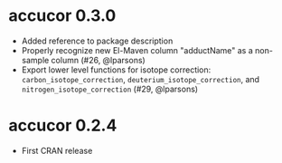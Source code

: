 # accucor 0.3.0

* Added reference to package description
* Properly recognize new El-Maven column "adductName" as a non-sample column (#26, @lparsons)
* Export lower level functions for isotope correction: 
  `carbon_isotope_correction`, `deuterium_isotope_correction`, and
  `nitrogen_isotope_correction` (#29, @lparsons)

# accucor 0.2.4

* First CRAN release
